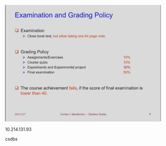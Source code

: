 ![image-20230227135030468](https://raw.githubusercontent.com/Tianjiangyigeyi/img/master/202302271350690.png)

10.214.131.93

csdbs